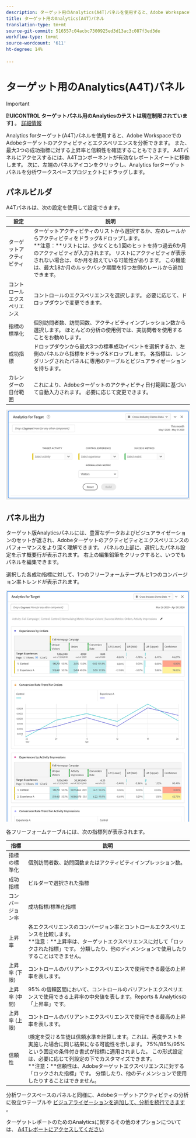 ```yaml
---
description: ターゲット用のAnalytics(A4T)パネルを使用すると、Adobe WorkspaceでAdobeターゲットのアクティビティとエクスペリエンスを分析できます。
title: ターゲット用のAnalytics(A4T)パネル
translation-type: tm+mt
source-git-commit: 516557c04acbc7300925ed3d13ac3c087f3ed3de
workflow-type: tm+mt
source-wordcount: '611'
ht-degree: 14%

---
```



# ターゲット用のAnalytics(A4T)パネル

>[!IMPORTANT]
>
>**[!UICONTROL ターゲットパネル用のAnalyticsのテストは現在制限されています]** 。 [詳細情報](https://docs.adobe.com/content/help/en/analytics/landing/an-releases.html)

Analytics forターゲット(A4T)パネルを使用すると、Adobe WorkspaceでのAdobeターゲットのアクティビティとエクスペリエンスを分析できます。 また、最大3つの成功指標に対する上昇率と信頼性を確認することもできます。 A4Tパネルにアクセスするには、A4Tコンポーネントが有効なレポートスイートに移動します。 次に、左端のパネルアイコンをクリックし、Analytics forターゲットパネルを分析ワークスペースプロジェクトにドラッグします。

## パネルビルダ

A4Tパネルは、次の設定を使用して設定できます。

| 設定 | 説明 |
|---|---|
| ターゲットアクティビティ | ターゲットアクティビティのリストから選択するか、左のレールからアクティビティをドラッグ&amp;ドロップします。<br>**注意：**リストには、少なくとも1回のヒットを持つ過去6か月のアクティビティが入力されます。 リストにアクティビティが表示されない場合は、6か月を超えている可能性があります。 この機能は、最大18か月のルックバック期間を持つ左側のレールから追加できます。 |
| コントロールエクスペリエンス | コントロールのエクスペリエンスを選択します。 必要に応じて、ドロップダウンで変更できます。 |
| 指標の標準化 | 個別訪問者数、訪問回数、アクティビティインプレッション数から選択します。 ほとんどの分析の使用例では、実訪問者を使用することをお勧めします。 |
| 成功指標 | ドロップダウンから最大3つの標準成功イベントを選択するか、左側のパネルから指標をドラッグ&amp;ドロップします。 各指標は、レンダリングされたパネルに専用のテーブルとビジュアライゼーションを持ちます。 |
| カレンダーの日付範囲 | これにより、Adobeターゲットのアクティビティ日付範囲に基づいて自動入力されます。 必要に応じて変更できます。 |

![](assets/a4t-panel-builder.png)

## パネル出力

ターゲット版Analyticsパネルには、豊富なデータおよびビジュアライゼーションのセットが返され、Adobeターゲットのアクティビティとエクスペリエンスのパフォーマンスをより深く理解できます。 パネルの上部に、選択したパネル設定を示す概要行が表示されます。 右上の編集鉛筆をクリックすると、いつでもパネルを編集できます。

選択した各成功指標に対して、1つのフリーフォームテーブルと1つのコンバージョン率トレンドが表示されます。

![](assets/a4t-rendered.png)

各フリーフォームテーブルには、次の指標列が表示されます。

| 指標 | 説明 |
|---|---|
| 指標の標準化 | 個別訪問者数、訪問回数またはアクティビティインプレッション数。 |
| 成功指標 | ビルダーで選択された指標 |
| コンバージョン率 | 成功指標/標準化指標 |
| 上昇率 | 各エクスペリエンスのコンバージョン率とコントロールエクスペリエンスを比較します。<br>**注意：**上昇率は、ターゲットエクスペリエンスに対して「ロックされた指標」です。 分類したり、他のディメンションで使用したりすることはできません。 |
| 上昇率 (下限) | コントロールのバリアントエクスペリエンスで使用できる最低の上昇率を表します。 |
| 上昇率 (中間) | 95% の信頼区間において、コントロールのバリアントエクスペリエンスで使用できる上昇率の中央値を表します。Reports &amp; Analyticsの「上昇率」です。 |
| 上昇率 (上限) | コントロールのバリアントエクスペリエンスで使用できる最高の上昇率を表します。 |
| 信頼性 | t検定を受ける生徒は信頼水準を計算します。これは、再度テストを実施した場合に同じ結果になる可能性を示します。 75%/85%/95%という固定の条件付き書式が指標に適用されました。 この形式設定は、必要に応じて列設定の下でカスタマイズできます。 <br>**注意：**信頼性は、Adobeターゲットエクスペリエンスに対する「ロックされた指標」です。 分類したり、他のディメンションで使用したりすることはできません。 |

分析ワークスペースのパネルと同様に、Adobeターゲットアクティビティの分析に役立つテーブルや [ビジュアライゼーションを追加して、分析を続行できます](https://docs.adobe.com/content/help/ja-JP/analytics/analyze/analysis-workspace/visualizations/freeform-analysis-visualizations.html) 。

ターゲットレポートのためのAnalyticsに関するその他のオプションについては、 [A4Tレポートにアクセスしてください](https://docs.adobe.com/content/help/en/target/using/integrate/a4t/reporting.html)
